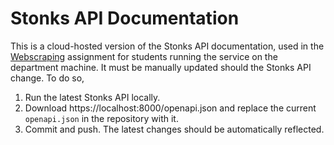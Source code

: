 # Stonks API Documentation

This is a cloud-hosted version of the Stonks API documentation, used in the [Webscraping](https://hackmd.io/@cs1951a/HJKPj_wjo) assignment for students running the service on the department machine.
It must be manually updated should the Stonks API change.
To do so,

1. Run the latest Stonks API locally.
1. Download https://localhost:8000/openapi.json and replace the current `openapi.json` in the repository with it.
1. Commit and push. The latest changes should be automatically reflected.

